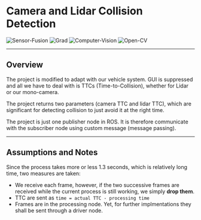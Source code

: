 # Camera and Lidar Collision Detection
![Sensor-Fusion][1]
![Grad][2]
![Computer-Vision][3]
![Open-CV][4]

[1]: https://img.shields.io/:Sensor-Fusion-darkgreen.svg?style=round-square
[2]: https://img.shields.io/:Grad-Project-blue.svg?style=round-square
[3]: https://img.shields.io/:Computer-Vision-yellow.svg?style=round-square
[4]: https://img.shields.io/:Open-CV-purple.svg?style=round-square
[5]: https://img.shields.io/:Yolo-v3-p.svg?style=round-square
[6]: https://img.shields.io/:Covid-19-red.svg?style=round-square
---

## Overview
The project is modified to adapt with our vehicle system. GUI is suppressed and all we have to deal with is TTCs (Time-to-Collision), whether for Lidar or our mono-camera.

The project returns two parameters (camera TTC and lidar TTC), which are significant for detecting collision to just avoid it at the right time.

The project is just one publisher node in ROS. It is therefore communicate with the subscriber node using custom message (message passing).

---

## Assumptions and Notes
Since the process takes more or less 1.3 seconds, which is relatively long time, two measures are taken:
* We receive each frame, however, if the two successive frames are received while the current process is still working, we simply **drop them**.
* TTC are sent as `time = actual TTC - processing time`
* Frames are in the processing node. Yet, for further implmentations they shall be sent through a driver node.
